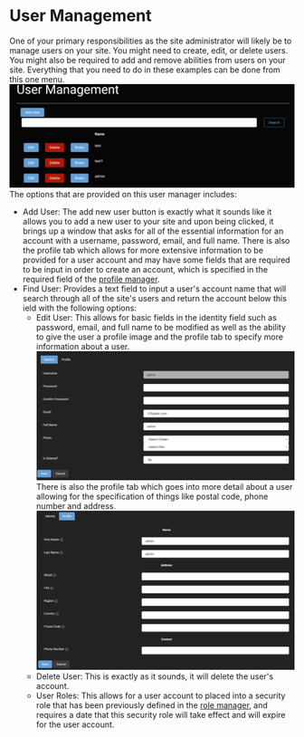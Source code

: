 # User Management

One of your primary responsibilities as the site administrator will likely be to manage users on your site\. You might need to create, edit, or delete users\. You might also be required to add and remove abilities from users on your site\. Everything that you need to do in these examples can be done from this one menu\.
![userManagement](userManagement.png)
The options that are provided on this user manager includes:
* Add User: The add new user button is exactly what it sounds like it allows you to add a new user to your site and upon being clicked, it brings up a window that asks for all of the essential information for an account with a username, password, email, and full name\. There is also the profile tab which allows for more extensive information to be provided for a user account and may have some fields that are required to be input in order to create an account, which is specified in the required field of the [profile manager](profileManagement.md)\.
* Find User: Provides a text field to input a user's account name that will search through all of the site's users and return the account below this ield with the following options:
    * Edit User: This allows for basic fields in the identity field such as password, email, and full name to be modified as well as the ability to give the user a profile image and the profile tab to specify more information about a user\. 
    ![userIdentity](userIdentity.png)
    There is also the profile tab which goes into more detail about a user allowing for the specification of things like postal code, phone number and address\.
    ![userProfile](userProfile.png)
    * Delete User: This is exactly as it sounds, it will delete the user's account\.
    * User Roles: This allows for a user account to placed into a security role that has been previously defined in the [role manager](roleManagement.md), and requires a date that this security role will take effect and will expire for the user account\.